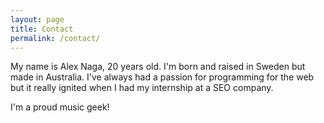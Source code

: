 ```yaml
---
layout: page
title: Contact
permalink: /contact/
---
```


My name is Alex Naga, 20 years old. I'm born and raised in Sweden but made in Australia.
I've always had a passion for programming for the web but it really ignited when I had my internship at a SEO company.

I'm a proud music geek!
